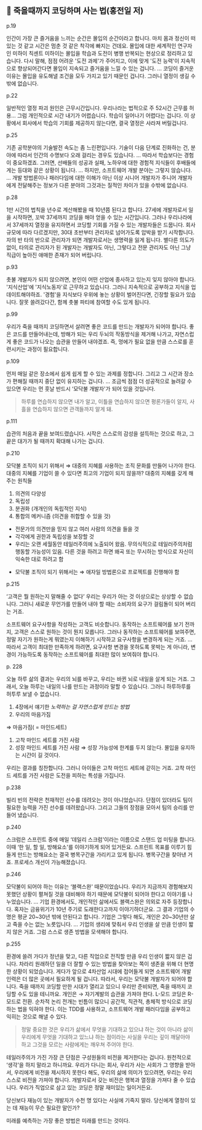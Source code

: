 <h2>👀 죽을때까지 코딩하며 사는 법(홍전일 저)</h2>

p.19

인간이 가장 큰 즐거움을 느끼는 순간은 몰입의 순간이라고 합니다. 마치 몸과 정신이 떠 있는 것 같고 시간은 멈춘 것 같은 착각에 빠지는 건데요. 몰입에 대한 세계적인 연구자인 미하이 칙센트 미하이는 몰입을 학습과 도전이 병행 반복되는 현상으로 정리하고 있습니다. 다시 말해, 점점 어려운 '도전 과제'가 주어지고, 이에 맞게 '도전 능력'이 지속적으로 향상되어간다면 몰입이 지속되고 즐거움을 느낄 수 있는 겁니다. ... 코딩이 즐거운 이유는 몰입을 유도해낼 조건을 모두 가지고 있기 때문인 겁니다. 그러니 열정이 생길 수 밖에 없습니다.

p.22

일반적인 열정 파괴 원인은 근무시간입니다. 우리나라는 법적으로 주 52시간 근무를 허용... 그럼 개인적으로 시간 내기가 어렵습니다. 학습이 일어나기 어렵다는 겁니다. 이 상황에서 회사에서 학습의 기회를 제공하지 않는다면, 결국 열정은 사라져 버릴겁니다.

p.25

기존 공학분야의 기술발전 속도는 좀 느린편입니다. 기술이 다음 단계로 진화하는 건, 분야에 따라서 인간의 수명보다 오래 걸리는 경우도 있습니다. ... 따라서 학습보다는 경험이 중요하겠죠. 그러면, 선배들의 성공과 실패, 노하우에 대한 경험적 지식들이 후배들에게는 등대와 같은 상황이 됩니다. ... 하지만, 소프트웨어 개발 분야는 그렇지 않습니다. ... 개발 방법론이나 패러다임에 대한 이해가 아닌 이상 시니어 개발자가 주니어 개발자에게 전달해주는 정보가 다른 분야의 그것과는 질적인 차이가 있을 수밖에 없습니다.

p.28

1만 시간의 법칙을 년수로 계산해봤을 때 10년쯤 된다고 합니다. 27세에 개발자로서 일을 시작하면, 꼬박 37세까지 코딩을 해야 얻을 수 있는 시간입니다. 그러나 우리나라에서 37세까지 열정을 유지하면서 코딩할 기회를 가질 수 있는 개발자들은 드뭅니다. 회사 규모에 따라 다르겠지만, 30대 초반부터 관리자로 넘어가도록 압박을 받기 시작합니다. 자의 반 타의 반으로 관리자가 되면 개발자로서는 생명력을 잃게 됩니다.
별다른 의도가 없이, 타의로 관리자가 된 개발자는 개발자도 아닌, 그렇다고 전문 관리자도 아닌 그냥 직급이 높아진 애매한 존재가 되어 버립니다.

p.93

촛불 개발자가 되지 않으려면, 본인이 어떤 산업에 종사하고 있는지 잊지 않아야 합니다. '지식산업'에 '지식노동자'로 근무하고 있습니다. 그러니 지속적으로 공부하고 지식을 업데이트해야하죠. '경험'을 지식보다 우위에 놓는 상황이 벌어진다면, 긴장할 필요가 있습니다. 잘못 쓸려갔다간, 함께 촛불 파티에 참여할 수도 있게 됩니다.

p.99

우리가 죽을 때까지 코딩하면서 살려면 좋은 코드를 만드는 개발자가 되어야 합니다. 좋은 코드를 만들어내는데, 방해가 되는 우리 두뇌의 작동방식을 제거해 나가고, 자연스럽게 좋은 코드가 나오는 습관을 만들어 내야겠죠. 즉, 멍에가 필요 없을 만큼 스스로를 훈련시키는 과정이 필요합니다.

p.109

먼저 매일 같은 장소에서 쉽게 쉽게 할 수 있는 과제를 정합니다. 그리고 그 시간과 장소가 편해질 때까지 중단 없이 유지하는 겁니다. ... 조금씩 점점 더 성공적으로 늘려갈 수 있으면 우리는 먼 훗날 반드시 ‘모닥불 개발자'가 되어 있을 것입니다.

> 하루를 연습하지 않으면 내가 알고, 이틀을 연습하지 않으면 평론가들이 알지, 사흘을 연습하지 않으면 관객들까지 알게 돼.

p.111

습관의 처음과 끝을 보여드렸습니다. 시작은 스스로의 감성을 설득하는 것으로 하고, 그 끝은 대가가 될 때까지 확대해 나가는 겁니다.

p.210

모닥불 조직이 되기 위해서 ⇒ 대중의 지혜를 사용하는 조직 문화를 만들어 나가야 한다.
대중의 지혜를 기업이 쓸 수 있다면 최고의 기업이 되지 않을까?
대중의 지혜를 갖게 해주는 원칙들

1. 의견의 다양성
2. 독립성
3. 분권화 (개개인의 독립적인 지식)
4. 통합의 메커니즘 (의견을 취합할 수 있을 것)

- 전문가의 의견만을 믿지 않고 여러 사람의 의견을 들을 것
- 각각에게 권한과 독립성을 보장할 것
- 우리는 오랜 세월동안 테일러주의에 노출되어 왔음. 무의식적으로 테일러주의처럼 행동할 가능성이 있음. 다른 것을 하려고 하면 왜곡 또는 무시하는 방식으로 자신이 익숙한 대로 하려고 함

* 모닥불 조직이 되기 위해서는 ⇒ 애자일 방법론으로 프로젝트를 진행해야 함

p.215

‘고객은 뭘 원하는지 말해줄 수 없다’
우리는 우리가 아는 것 이상으로는 상상할 수 없습니다. 그러니 새로운 무언가를 만들어 내야 할 때는 소비자의 요구가 걸림돌이 되어 버리는 거죠.

소프트웨어 요구사항을 작성하는 고객도 비슷합니다. 동작하는 소프트웨어를 보기 전까지, 고객은 스스로 원하는 것이 뭔지 모릅니다. 그러나 동작하는 소프트웨어를 보여주면, 정말 자기가 원하는게 뭐였는지 이해하기 시작하고 요구사항을 변경하게 되는 거죠. ... 따라서 고객이 최대한 만족하게 하려면, 요구사항 변경을 못하도록 못박는 게 아니라, 변경이 가능하도록 동작하는 소프트웨어를 최대한 많이 보여줘야 합니다.

p. 228

오늘 하루 삶의 결과는 우리의 뇌를 바꾸고, 우리는 바뀐 뇌로 내일을 살게 되는 거죠. 그래서, 오늘 하루는 내일의 나를 만드는 과정이라 말할 수 있습니다. 그러니 하루하루를 허투루 보낼 수 없습니다.

1. 4장에서 얘기한 _노력하는 걸 자연스럽게 만드는 방법_
2. 우리의 마음가짐

⇒ 마음가짐( = 마인드세트)

1. 고착 마인드 세트를 가진 사람
2. 성장 마인드 세트를 가진 사람 ⇒ 성장 가능성에 한계를 두지 않는다. 몰입을 유지하는 시간이 길 것이다.

우리는 결과를 칭찬합니다. 그러니 아이들은 고착 마인드 세트에 갇히는 거죠. 고착 마인드 세트를 가진 사람은 도전을 피하는 특성을 가집니다.

p.238

빌리 빈의 전략은 천재적인 선수를 데려오는 것이 아니었습니다. 단점이 있더라도 팀이 필요한 능력을 가진 선수를 데려왔습니다. 그리고 그들의 장점을 모아서 팀의 승리를 만들어 냈습니다.

p.240

스크럼은 스프린트 중에 매일 ‘데일리 스크럼'이라는 이름으로 스탠드 업 미팅을 합니다. 이때 ‘한 일, 할 일, 방해요소'를 이야기하게 되어 있거든요. 스프린트 목표를 이루기 힘들게 만드는 방해요소는 결국 병목구간을 가리키고 있게 됩니다. 병목구간을 찾아낸 거죠. 프로세스 개선이 가능해졌습니다.

p.246

모닥불이 되어야 하는 이유는 ‘블랙스완' 때문이었습니다. 우리가 지금까지 경험해보지 못했던 상황이 펼쳐질 것을 대비해야 하기 때문에 모닥불이 되어야 한다고 이야기를 나누었습니다. ... 기업 환경에서도, 개인적인 삶에서도 블랙스완은 의외로 자주 등장합니다. 혹자는 금융위기가 10년 주기로 도래한다고까지 이야기하더군요. 그 결과 기업의 수명은 평균 20~30년 밖에 안된다고 합니다. 기업은 그렇다 해도, 개인은 20~30년만 살고 죽을 수는 없는 노릇입니다. ... 기업의 생리에 맞춰서 우리 인생을 살 만큼 인생이 짧지 않은 거죠. 그럼 스스로 생존 방법을 모색해야 합니다.

p.255

환경에 쓸려 가다가 정년을 맞고, 다른 직업으로 전직할 만큼 우리 인생이 짧지 않은 겁니다. 차라리 원래하던 일을 더 잘할 수 있는 방법을 찾아보는 쪽이 생존을 위해 더 현명한 상황이 되었습니다. 게다가 앞으로 4차산업 시대에 접어들게 되면 소프트웨어 개발 인력은 더 많은 곳에서 필요하게 될 겁니다. 따라서, 우리는 모닥불 개발자가 되어야 합니다. 죽을 때까지 코딩할 만한 시대가 열리고 있으니 우리만 준비되면, 죽을 때까지 코딩할 수도 있을 테니까요.
개인은 → 자기계발의 습관을 가져야 한다. L-모드 코딩은 R-모드로 전환. 순차적 논리 전개는 빈틈이 많으니 공간적, 직관적, 총체적 방식으로 코딩하는 법을 익혀야 한다. 이는 TDD를 사용하고, 소프트웨어 개발 패러다임을 공부하고 익히는 것으로 해낼 수 있다.

> 정말 중요한 것은 우리가 삶에서 무엇을 기대하고 있으냐 하는 것이 아니라 삶이 우리에게 무엇을 기대하고 있느냐 하는 점이라는 사실을 우리는 깊이 깨달아야 하고 그것을 모르는 사람에게는 깨우쳐 주어야 한다.

테일러주의가 가진 가장 큰 단점은 구성원들의 비전을 제거한다는 겁니다. 원천적으로 ‘생각'을 하지 말라고 하니까요. 우리가 다니는 회사, 우리가 사는 사회가 그 영향을 받아서, 우리에게 비전을 제시하지 못한다 해도, 우리의 삶에 의미가 있으려면, 우리는 우리 스스로 비전을 가져야 합니다. 개발자로서 갖는 비전은 행복과 열정을 가져다 줄 수 있습니다. 우리가 직업으로 삼고 있는 코딩은 정말 재미있는 일이거든요.

당신보다 재능이 있는 개발자가 수천 명 있다는 사실에 기죽지 말라. 당신에게 열정이 있는 데 재능이 무슨 필요란 말인가?

미래를 예측하는 가장 좋은 방법은 미래를 만드는 것이다.
